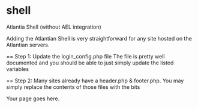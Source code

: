 # shell
Atlantia Shell (without AEL integration)

Adding the Atlantian Shell is very straightforward for any site hosted on the Atlantian servers. 

== Step 1: Update the login_config.php file
The file is pretty well documented and you should be able to just simply update the listed variables

== Step 2: 
Many sites already have a header.php & footer.php. You may simply replace the contents of those files with the bits 

<?php
// top of the page
include('/home/atlantia_[domain username]/[your subdomain].atlantia.sca.org/local_config.php');
include('/home/atlantia_templates/atlantia_core/template_top.php');
?>

Your page goes here.

<?php 
// bottom of the page
include('/home/atlantia_templates/atlantia_core/template_bottom.php');
?>
